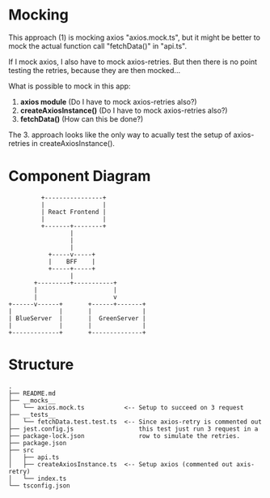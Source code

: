 
# Mocking
This approach (1) is mocking axios "axios.mock.ts", but it might be better to mock the actual function call "fetchData()" in "api.ts".

If I mock axios, I also have to mock axios-retries. But then there is no point testing the retries, because they are then mocked...

What is possible to mock in this app:
1. __axios module__ (Do I have to mock axios-retries also?)
2. __createAxiosInstance()__ (Do I have to mock axios-retries also?)
3. __fetchData()__ (How can this be done?)

The 3. approach looks like the only way to acually test the setup of axios-retries in createAxiosInstance().

# Component Diagram
```
         +----------------+
         |                |
         | React Frontend |
         |                |
         +-------+--------+
                 |
                 |
                 |
           +-----v-----+
           |    BFF    |
           +-----+-----+
                 |
       +---------+-----------+
       |                     |
       |                     v
+------v------+       +------+-------+
|             |       |              |
| BlueServer  |       |  GreenServer |
|             |       |              |
+-------------+       +--------------+
````

# Structure
```
.
├── README.md
├── __mocks__
│   └── axios.mock.ts           <-- Setup to succeed on 3 request
├── __tests__
│   └── fetchData.test.test.ts  <-- Since axios-retry is commented out 
├── jest.config.js                  this test just run 3 request in a
├── package-lock.json               row to simulate the retries.
├── package.json
├── src
│   ├── api.ts
│   ├── createAxiosInstance.ts  <-- Setup axios (commented out axis-retry)
│   └── index.ts
└── tsconfig.json
```
